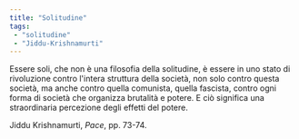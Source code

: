 ```yaml
---
title: "Solitudine"
tags:
 - "solitudine"
 - "Jiddu-Krishnamurti"
---
```


Essere soli, che non è una filosofia della solitudine, è essere in uno stato di rivoluzione contro l'intera struttura della società, non solo contro questa società, ma anche contro quella comunista, quella fascista, contro ogni forma di società che organizza brutalità e potere. E ciò significa una straordinaria percezione degli effetti del potere.

Jiddu Krishnamurti, *Pace*, pp. 73-74.
